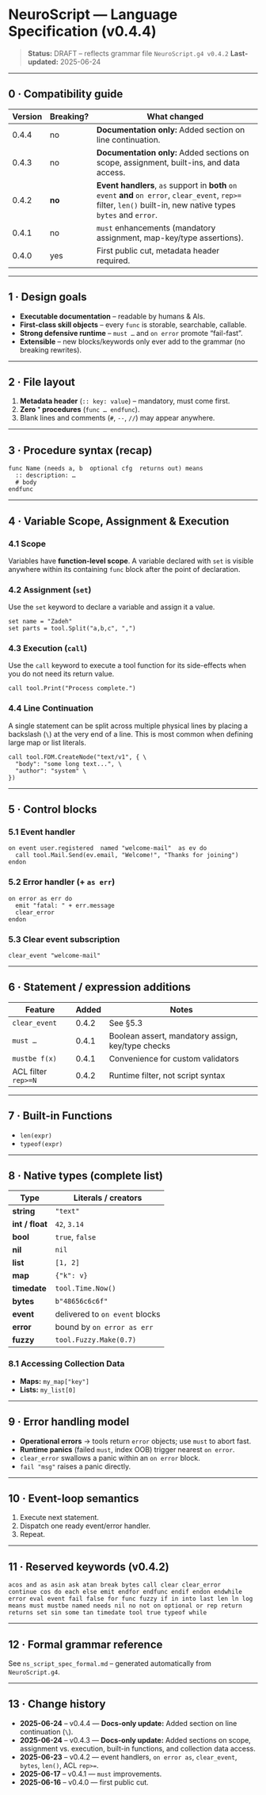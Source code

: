 # NeuroScript — Language Specification (v0.4.4)

> **Status:** DRAFT – reflects grammar file `NeuroScript.g4 v0.4.2`
> **Last-updated:** 2025-06-24

---

## 0 · Compatibility guide

| Version | Breaking? | What changed |
|---------|-----------|--------------|
| 0.4.4 | no | **Documentation only:** Added section on line continuation. |
| 0.4.3 | no | **Documentation only:** Added sections on scope, assignment, built-ins, and data access. |
| 0.4.2 | **no** | **Event handlers**, `as` support in **both** `on event` **and** `on error`, `clear_event`, `rep>=` filter, `len()` built-in, new native types `bytes` and `error`. |
| 0.4.1 | no | `must` enhancements (mandatory assignment, map-key/type assertions). |
| 0.4.0 | yes | First public cut, metadata header required. |

---

## 1 · Design goals

* **Executable documentation** – readable by humans & AIs.
* **First-class skill objects** – every `func` is storable, searchable, callable.
* **Strong defensive runtime** – `must …` and `on error` promote “fail-fast”.
* **Extensible** – new blocks/keywords only ever add to the grammar (no breaking rewrites).

---

## 2 · File layout

1. **Metadata header** (`:: key: value`) – mandatory, must come first.
2. **Zero ⁺ procedures** (`func … endfunc`).
3. Blank lines and comments (`#`, `--`, `//`) may appear anywhere.

---

## 3 · Procedure syntax (recap)

```neuroscript
func Name (needs a, b  optional cfg  returns out) means
  :: description: …
  # body
endfunc
```

---

## 4 · Variable Scope, Assignment & Execution

### 4.1 Scope

Variables have **function-level scope**. A variable declared with `set` is visible anywhere within its containing `func` block after the point of declaration.

### 4.2 Assignment (`set`)

Use the `set` keyword to declare a variable and assign it a value.

```neuroscript
set name = "Zadeh"
set parts = tool.Split("a,b,c", ",")
```

### 4.3 Execution (`call`)

Use the `call` keyword to execute a tool function for its side-effects when you do not need its return value.

```neuroscript
call tool.Print("Process complete.")
```

### 4.4 Line Continuation

A single statement can be split across multiple physical lines by placing a backslash (`\`) at the very end of a line. This is most common when defining large map or list literals.

```neuroscript
call tool.FDM.CreateNode("text/v1", { \
  "body": "some long text...", \
  "author": "system" \
})
```

---

## 5 · Control blocks

### 5.1 Event handler

```neuroscript
on event user.registered  named "welcome-mail"  as ev do
  call tool.Mail.Send(ev.email, "Welcome!", "Thanks for joining")
endon
```

### 5.2 Error handler (+ `as err`)

```neuroscript
on error as err do
  emit "fatal: " + err.message
  clear_error
endon
```

### 5.3 Clear event subscription

```neuroscript
clear_event "welcome-mail"
```

---

## 6 · Statement / expression additions

| Feature | Added | Notes |
|---------|-------|-------|
| `clear_event`        | 0.4.2 | See §5.3 |
| `must …`             | 0.4.1 | Boolean assert, mandatory assign, key/type checks |
| `mustbe f(x)`        | 0.4.1 | Convenience for custom validators |
| ACL filter `rep>=N`  | 0.4.2 | Runtime filter, not script syntax |

---

## 7 · Built-in Functions

* `len(expr)`
* `typeof(expr)`

---

## 8 · Native types (complete list)

| Type       | Literals / creators |
|------------|--------------------|
| **string** | `"text"` |
| **int / float** | `42`, `3.14` |
| **bool** | `true`, `false` |
| **nil** | `nil` |
| **list** | `[1, 2]` |
| **map** | `{"k": v}` |
| **timedate** | `tool.Time.Now()` |
| **bytes** | `b"48656c6c6f"` |
| **event** | delivered to `on event` blocks |
| **error** | bound by `on error as err` |
| **fuzzy** | `tool.Fuzzy.Make(0.7)` |

### 8.1 Accessing Collection Data

* **Maps:** `my_map["key"]`
* **Lists:** `my_list[0]`

---

## 9 · Error handling model

* **Operational errors** → tools return `error` objects; use `must` to abort fast.
* **Runtime panics** (failed `must`, index OOB) trigger nearest `on error`.
* `clear_error` swallows a panic within an `on error` block.
* `fail "msg"` raises a panic directly.

---

## 10 · Event-loop semantics

1. Execute next statement.
2. Dispatch one ready event/error handler.
3. Repeat.

---

## 11 · Reserved keywords (v0.4.2)

```
acos and as asin ask atan break bytes call clear clear_error
continue cos do each else emit endfor endfunc endif endon endwhile
error eval event fail false for func fuzzy if in into last len ln log
means must mustbe named needs nil no not on optional or rep return
returns set sin some tan timedate tool true typeof while
```

---

## 12 · Formal grammar reference

See `ns_script_spec_formal.md` – generated automatically from `NeuroScript.g4`.

---

## 13 · Change history

* **2025-06-24** – v0.4.4 — **Docs-only update:** Added section on line continuation (`\`).
* **2025-06-24** – v0.4.3 — **Docs-only update:** Added sections on scope, assignment vs. execution, built-in functions, and collection data access.
* **2025-06-23** – v0.4.2 — event handlers, `on error as`, `clear_event`, `bytes`, `len()`, ACL `rep>=`.
* **2025-06-17** – v0.4.1 — `must` improvements.
* **2025-06-16** – v0.4.0 — first public cut.
